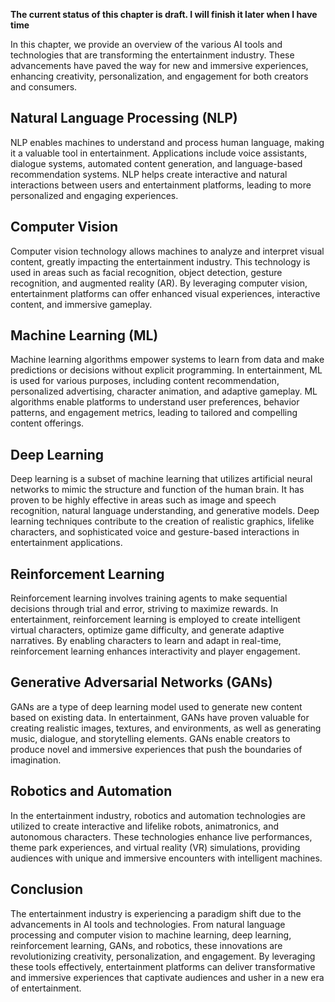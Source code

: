 **The current status of this chapter is draft. I will finish it later when I have time**

In this chapter, we provide an overview of the various AI tools and technologies that are transforming the entertainment industry. These advancements have paved the way for new and immersive experiences, enhancing creativity, personalization, and engagement for both creators and consumers.

Natural Language Processing (NLP)
---------------------------------

NLP enables machines to understand and process human language, making it a valuable tool in entertainment. Applications include voice assistants, dialogue systems, automated content generation, and language-based recommendation systems. NLP helps create interactive and natural interactions between users and entertainment platforms, leading to more personalized and engaging experiences.

Computer Vision
---------------

Computer vision technology allows machines to analyze and interpret visual content, greatly impacting the entertainment industry. This technology is used in areas such as facial recognition, object detection, gesture recognition, and augmented reality (AR). By leveraging computer vision, entertainment platforms can offer enhanced visual experiences, interactive content, and immersive gameplay.

Machine Learning (ML)
---------------------

Machine learning algorithms empower systems to learn from data and make predictions or decisions without explicit programming. In entertainment, ML is used for various purposes, including content recommendation, personalized advertising, character animation, and adaptive gameplay. ML algorithms enable platforms to understand user preferences, behavior patterns, and engagement metrics, leading to tailored and compelling content offerings.

Deep Learning
-------------

Deep learning is a subset of machine learning that utilizes artificial neural networks to mimic the structure and function of the human brain. It has proven to be highly effective in areas such as image and speech recognition, natural language understanding, and generative models. Deep learning techniques contribute to the creation of realistic graphics, lifelike characters, and sophisticated voice and gesture-based interactions in entertainment applications.

Reinforcement Learning
----------------------

Reinforcement learning involves training agents to make sequential decisions through trial and error, striving to maximize rewards. In entertainment, reinforcement learning is employed to create intelligent virtual characters, optimize game difficulty, and generate adaptive narratives. By enabling characters to learn and adapt in real-time, reinforcement learning enhances interactivity and player engagement.

Generative Adversarial Networks (GANs)
--------------------------------------

GANs are a type of deep learning model used to generate new content based on existing data. In entertainment, GANs have proven valuable for creating realistic images, textures, and environments, as well as generating music, dialogue, and storytelling elements. GANs enable creators to produce novel and immersive experiences that push the boundaries of imagination.

Robotics and Automation
-----------------------

In the entertainment industry, robotics and automation technologies are utilized to create interactive and lifelike robots, animatronics, and autonomous characters. These technologies enhance live performances, theme park experiences, and virtual reality (VR) simulations, providing audiences with unique and immersive encounters with intelligent machines.

Conclusion
----------

The entertainment industry is experiencing a paradigm shift due to the advancements in AI tools and technologies. From natural language processing and computer vision to machine learning, deep learning, reinforcement learning, GANs, and robotics, these innovations are revolutionizing creativity, personalization, and engagement. By leveraging these tools effectively, entertainment platforms can deliver transformative and immersive experiences that captivate audiences and usher in a new era of entertainment.
